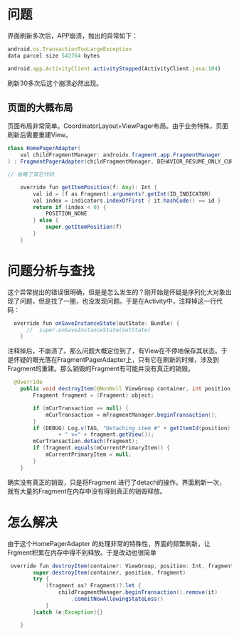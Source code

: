 # 问题

界面刷新多次后，APP崩溃，抛出的异常如下：

```js
android.os.TransactionTooLargeException
data parcel size 542764 bytes

android.app.ActivityClient.activityStopped(ActivityClient.java:104)
```

刷新30多次后这个崩溃必然出现。

## 页面的大概布局

页面布局非常简单。CoordinatorLayout+ViewPager布局。由于业务特殊，页面刷新后需要重建View。

```java
class HomePagerAdapter(
    val childFragmentManager: androidx.fragment.app.FragmentManager
) : FragmentPagerAdapter(childFragmentManager, BEHAVIOR_RESUME_ONLY_CURRENT_FRAGMENT) {

// 省略了其它代码

    override fun getItemPosition(f: Any): Int {
        val id = (f as Fragment).arguments?.getInt(ID_INDICATOR)
        val index = indicators.indexOfFirst { it.hashCode() == id }
        return if (index < 0) {
            POSITION_NONE
        } else {
            super.getItemPosition(f)
        }
    }

```

# 问题分析与查找

这个异常抛出的错误很明确，但是是怎么发生的？刚开始是怀疑是序列化大对象出现了问题，但是找了一圈，也没发现问题。于是在Activity中，注释掉这一行代码：

```java
  override fun onSaveInstanceState(outState: Bundle) {
      //  super.onSaveInstanceState(outState)
    }
```

注释掉后，不崩溃了。那么问题大概定位到了，有View在不停地保存其状态。于是怀疑的眼光落在FragmentPagerAdapter上，只有它在刷新的时候，涉及到Fragment的重建。那么销毁的Fragment有可能并没有真正的销毁。

```java
  @Override
    public void destroyItem(@NonNull ViewGroup container, int position, @NonNull Object object) {
        Fragment fragment = (Fragment) object;

        if (mCurTransaction == null) {
            mCurTransaction = mFragmentManager.beginTransaction();
        }
        if (DEBUG) Log.v(TAG, "Detaching item #" + getItemId(position) + ": f=" + object
                + " v=" + fragment.getView());
        mCurTransaction.detach(fragment);
        if (fragment.equals(mCurrentPrimaryItem)) {
            mCurrentPrimaryItem = null;
        }
    }
```

确实没有真正的销毁，只是将Fragment 进行了detach的操作。界面刷新一次，就有大量的Fragment在内存中没有得到真正的销毁释放。

# 怎么解决

由于这个HomePagerAdapter 的处理非常的特殊性，界面的频繁刷新，让Frgment积累在内存中得不到释放。于是改动也很简单

``` java
 override fun destroyItem(container: ViewGroup, position: Int, fragment: Any) {
        super.destroyItem(container, position, fragment)
        try {
            (fragment as? Fragment)?.let {
                childFragmentManager.beginTransaction().remove(it)
                    .commitNowAllowingStateLoss()
            }
        }catch (e:Exception){}

    }
```

